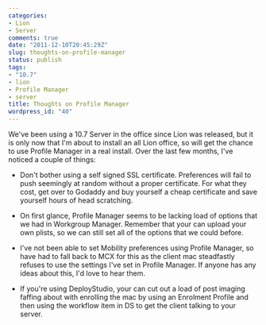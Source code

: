 ```yaml
---
categories:
- Lion
- Server
comments: true
date: "2011-12-10T20:45:29Z"
slug: thoughts-on-profile-manager
status: publish
tags:
- "10.7"
- lion
- Profile Manager
- server
title: Thoughts on Profile Manager
wordpress_id: "40"
---
```


We've been using a 10.7 Server in the office since Lion was released, but it is only now that I'm about to install an all Lion office, so will get the chance to use Profile Manager in a real install. Over the last few months, I've noticed a couple of things:

  * Don't bother using a self signed SSL certificate. Preferences will fail to push seemingly at random without a proper certificate. For what they cost, get over to Godaddy and buy yourself a cheap certificate and save yourself hours of head scratching.

  * On first glance, Profile Manager seems to be lacking load of options that we had in Workgroup Manager. Remember that your can upload your own plists, so we can still set all of the options that we could before. 

  * I've not been able to set Mobility preferences using Profile Manager, so have had to fall back to MCX for this as the client mac steadfastly refuses to use the settings I've set in Profile Manager. If anyone has any ideas about this, I'd love to hear them.

  * If you're using DeployStudio, your can cut out a load of post imaging faffing about with enrolling the mac by using an Enrolment Profile and then using the workflow item in DS to get the client talking to your server.


